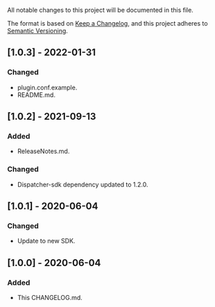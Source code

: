 
All notable changes to this project will be documented in this file.

The format is based on [Keep a Changelog](https://keepachangelog.com/en/1.0.0/),
and this project adheres to [Semantic Versioning](https://semver.org/spec/v2.0.0.html).

## [1.0.3] - 2022-01-31
### Changed
- plugin.conf.example.
- README.md.

## [1.0.2] - 2021-09-13
### Added
- ReleaseNotes.md.
### Changed
- Dispatcher-sdk dependency updated to 1.2.0.

## [1.0.1] - 2020-06-04
### Changed
- Update to new SDK. 

## [1.0.0] - 2020-06-04 
### Added
- This CHANGELOG.md.
